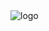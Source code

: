 <img src="(https://graph.org/file/5e32430b641522a2870ac-4851f887f80ff89547.jpg)" alt="logo" target="/blank">



 
